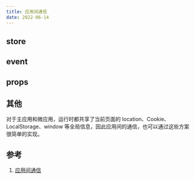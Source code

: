 ```yaml
---
title: 应用间通信
date: 2022-06-14
---
```


## store

## event

## props

## 其他

对于主应用和微应用，运行时都共享了当前页面的 location、Cookie、LocalStorage、window 等全局信息，因此应用间的通信，也可以通过这些方案很简单的实现。

## 参考

1. [应用间通信](https://micro-frontends.ice.work/docs/guide/advanced/communication/)
